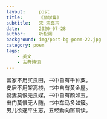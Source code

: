```yaml
---
layout:     post
title:      《励学篇》
subtitle:   宋 宋真宗
date:       2020-07-28
author:     听松阁
background: img/post-bg-poem-22.jpg
category: poem
tags:
    - 美文
    - 古典诗词
---
```



富家不用买良田，书中自有千钟粟。<br>
安居不用架高楼，书中自有黄金屋。<br>
娶妻莫恨无良媒，书中自有颜如玉。<br>
出门莫恨无人随，书中车马多如簇。<br>
男儿欲遂平生志，五经勤向窗前读。<br>
